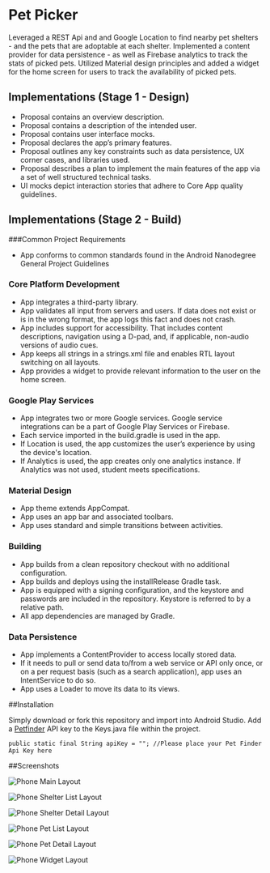 # Pet Picker

Leveraged a REST Api and and Google Location to find nearby pet shelters - and the pets that are adoptable at each shelter. Implemented a content provider for data persistence - as well as Firebase analytics to track the stats of picked pets. Utilized Material design principles and added a widget for the home screen for users to track the availability of picked pets.

## Implementations (Stage 1 - Design)

- Proposal contains an overview description.
- Proposal contains a description of the intended user.
- Proposal contains user interface mocks.
- Proposal declares the app’s primary features.
- Proposal outlines any key constraints such as data persistence, UX corner cases, and libraries used.
- Proposal describes a plan to implement the main features of the app via a set of well structured technical tasks.
- UI mocks depict interaction stories that adhere to Core App quality guidelines.

## Implementations (Stage 2 - Build)

###Common Project Requirements
- App conforms to common standards found in the Android Nanodegree General Project Guidelines

### Core Platform Development
- App integrates a third-party library.
- App validates all input from servers and users. If data does not exist or is in the wrong format, the app logs this fact and does not crash.
- App includes support for accessibility. That includes content descriptions, navigation using a D-pad, and, if applicable, non-audio versions of audio cues.
- App keeps all strings in a strings.xml file and enables RTL layout switching on all layouts.
- App provides a widget to provide relevant information to the user on the home screen.

### Google Play Services
- App integrates two or more Google services. Google service integrations can be a part of Google Play Services or Firebase.
- Each service imported in the build.gradle is used in the app.
- If Location is used, the app customizes the user’s experience by using the device's location.
- If Analytics is used, the app creates only one analytics instance. If Analytics was not used, student meets specifications.

### Material Design
- App theme extends AppCompat.
- App uses an app bar and associated toolbars.
- App uses standard and simple transitions between activities.

### Building
- App builds from a clean repository checkout with no additional configuration.
- App builds and deploys using the installRelease Gradle task.
- App is equipped with a signing configuration, and the keystore and passwords are included in the repository. Keystore is referred to by a relative path.
- All app dependencies are managed by Gradle.

### Data Persistence
- App implements a ContentProvider to access locally stored data.
- If it needs to pull or send data to/from a web service or API only once, or on a per request basis (such as a search application), app uses an IntentService to do so.
- App uses a Loader to move its data to its views.

##Installation

Simply download or fork this repository and import into Android Studio. Add a [Petfinder](https://www.petfinder.com/developers/api-key) API key to the Keys.java file within the project. 

`public static final String apiKey = ""; //Please place your Pet Finder Api Key here`

##Screenshots

![Phone Main Layout](http://i.imgur.com/YdaZsHX.png)

![Phone Shelter List Layout](http://i.imgur.com/EvEno7P.png)

![Phone Shelter Detail Layout](http://i.imgur.com/eREUVEV.png)

![Phone Pet List Layout](http://i.imgur.com/HznfaYb.jpg)

![Phone Pet Detail Layout](http://i.imgur.com/9CnkGvB.png)

![Phone Widget Layout](http://i.imgur.com/3hczVf3.png)
